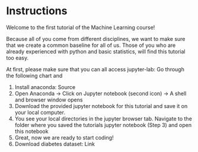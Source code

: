 # Instructions

Welcome to the first tutorial of the Machine Learning course! 

Because all of you come from different disciplines, we want to make sure that we create a common baseline for all of us. Those of you who are already experienced with python and basic statistics, will find this tutorial too easy. 

At first, please make sure that you can all access jupyter-lab: Go through the following chart and 

1. Install anaconda: Source
2. Open Anaconda → Click on Jupyter notebook (second icon)  → A shell and browser window opens
3. Download the provided jupyter notebook for this tutorial and save it on your local computer.
4. You see your local directories in the jupyter browser tab. Navigate to the folder where you saved the tutorials jupyter notebook (Step 3) and open this notebook
5. Great, now we are ready to start coding!
6. Download diabetes dataset: Link